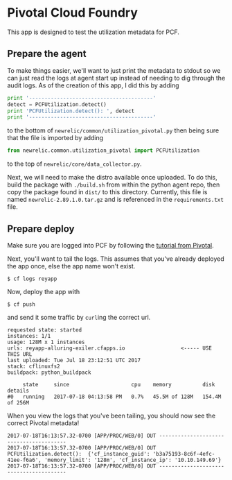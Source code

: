 # Pivotal Cloud Foundry

This app is designed to test the utilization metadata for PCF.


## Prepare the agent

To make things easier, we'll want to just print the metadata to stdout so we
can just read the logs at agent start up instead of needing to dig through the
audit logs. As of the creation of this app, I did this by adding

```python
print '----------------------------------------'
detect = PCFUtilization.detect()
print 'PCFUtilization.detect(): ', detect
print '----------------------------------------'
```

to the bottom of `newrelic/common/utilization_pivotal.py` then being sure that
the file is imported by adding

```python
from newrelic.common.utilization_pivotal import PCFUtilization
```

to the top of `newrelic/core/data_collector.py`.

Next, we will need to make the distro available once uploaded. To do this,
build the package with `./build.sh` from within the python agent repo, then
copy the package found in `dist/` to this directory. Currently, this file is
named `newrelic-2.89.1.0.tar.gz` and is referenced in the `requirements.txt`
file.


## Prepare deploy

Make sure you are logged into PCF by following the [tutorial from
Pivotal](https://pivotal.io/platform/pcf-tutorials/getting-started-with-pivotal-cloud-foundry/deploy-the-sample-app).

Next, you'll want to tail the logs. This assumes that you've already deployed
the app once, else the app name won't exist.

```
$ cf logs reyapp
```

Now, deploy the app with

```
$ cf push
```

and send it some traffic by `curl`ing the correct url.

```
requested state: started
instances: 1/1
usage: 128M x 1 instances
urls: reyapp-alluring-exiler.cfapps.io                  <----- USE THIS URL
last uploaded: Tue Jul 18 23:12:51 UTC 2017
stack: cflinuxfs2
buildpack: python_buildpack

     state     since                    cpu    memory          disk             details
#0   running   2017-07-18 04:13:58 PM   0.7%   45.5M of 128M   154.4M of 256M
```

When you view the logs that you've been tailing, you should now see the correct
Pivotal metadata!

```
2017-07-18T16:13:57.32-0700 [APP/PROC/WEB/0] OUT ----------------------------------------
2017-07-18T16:13:57.32-0700 [APP/PROC/WEB/0] OUT PCFUtilization.detect():  {'cf_instance_guid': 'b3a75193-8c6f-4efc-41ee-f6a6', 'memory_limit': '128m', 'cf_instance_ip': '10.10.149.69'}
2017-07-18T16:13:57.32-0700 [APP/PROC/WEB/0] OUT ----------------------------------------
```
